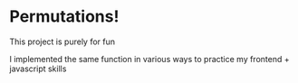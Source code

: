 # Permutations!

This project is purely for fun

I implemented the same function in various ways to practice my frontend + javascript skills
